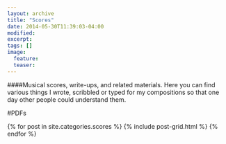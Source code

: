 ```yaml
---
layout: archive
title: "Scores"
date: 2014-05-30T11:39:03-04:00
modified:
excerpt: 
tags: []
image:
  feature:
  teaser:
---
```

####Musical scores, write-ups, and related materials.
Here you can find various things I wrote, scribbled or typed for my compositions so that one day other people could understand them.

#PDFs
<div class="tiles">
{% for post in site.categories.scores %}
  {% include post-grid.html %}
{% endfor %}
</div><!-- /.tiles -->
